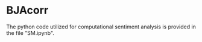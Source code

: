 # BJAcorr
 
The python code utilized for computational sentiment analysis is provided in the file "SM.ipynb".
